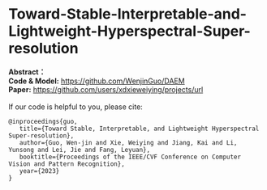 # Toward-Stable-Interpretable-and-Lightweight-Hyperspectral-Super-resolution
**Abstract：** <br />
**Code & Model:** https://github.com/WenjinGuo/DAEM <br />
**Paper:** https://github.com/users/xdxieweiying/projects/url<br />
<br />
If our code is helpful to you, please cite:
```
@inproceedings{guo,
   title={Toward Stable, Interpretable, and Lightweight Hyperspectral Super-resolution},
   author={Guo, Wen-jin and Xie, Weiying and Jiang, Kai and Li, Yunsong and Lei, Jie and Fang, Leyuan},
   booktitle={Proceedings of the IEEE/CVF Conference on Computer Vision and Pattern Recognition},
   year={2023}
}
```
